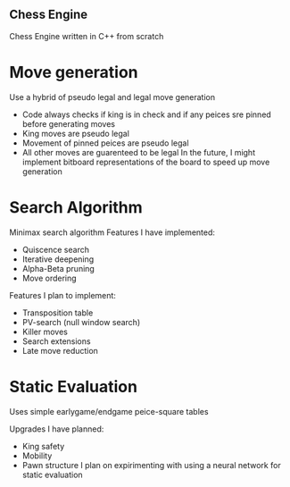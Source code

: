 ## Chess Engine
Chess Engine written in C++ from scratch


# Move generation
Use a hybrid of pseudo legal and legal move generation
 - Code always checks if king is in check and if any peices sre pinned before generating moves
 - King moves are pseudo legal
 - Movement of pinned peices are pseudo legal
 - All other moves are guarenteed to be legal
In the future, I might implement bitboard representations of the board to speed up move generation


# Search Algorithm
Minimax search algorithm
Features I have implemented:
 - Quiscence search
 - Iterative deepening
 - Alpha-Beta pruning
 - Move ordering

Features I plan to implement:
 - Transposition table
 - PV-search (null window search)
 - Killer moves
 - Search extensions
 - Late move reduction


# Static Evaluation
Uses simple earlygame/endgame peice-square tables

Upgrades I have planned:
 - King safety
 - Mobility
 - Pawn structure
I plan on expirimenting with using a neural network for static evaluation